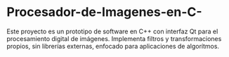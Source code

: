 # Procesador-de-Imagenes-en-C-
Este proyecto es un prototipo de software en C++ con interfaz Qt para el procesamiento digital de imágenes. Implementa filtros y transformaciones propios, sin librerías externas, enfocado para aplicaciones de algorítmos.
